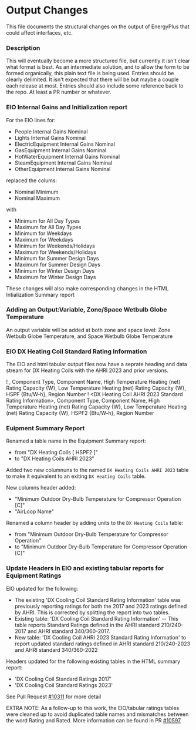 Output Changes
==============

This file documents the structural changes on the output of EnergyPlus that could affect interfaces, etc.

### Description

This will eventually become a more structured file, but currently it isn't clear what format is best. As an intermediate solution, and to allow the form to be formed organically, this plain text file is being used. Entries should be clearly delimited. It isn't expected that there will be but maybe a couple each release at most. Entries should also include some reference back to the repo. At least a PR number or whatever.

### EIO Internal Gains and Initialization report

For the EIO lines for:

- People Internal Gains Nominal
- Lights Internal Gains Nominal
- ElectricEquipment Internal Gains Nominal
- GasEquipment Internal Gains Nominal
- HotWaterEquipment Internal Gains Nominal
- SteamEquipment Internal Gains Nominal
- OtherEquipment Internal Gains Nominal

replaced the colums:

- Nominal Minimum 
- Nominal Maximum

with 

- Minimum for All Day Types
- Maximum for All Day Types
- Minimum for Weekdays
- Maximum for Weekdays
- Minimum for Weekends/Holidays
- Maximum for Weekends/Holidays
- Minimum for Summer Design Days
- Maximum for Summer Design Days
- Minimum for Winter Design Days
- Maximum for Winter Design Days

These changes will also make corresponding changes in the HTML Intialization Summary report


### Adding an Output:Variable, Zone/Space Wetbulb Globe Temperature

An output variable will be added at both zone and space level: Zone Wetbulb Globe Temperature, and Space Wetbulb Globe
Temperature


### EIO DX Heating Coil Standard Rating Information 

The EIO and html tabular output files now have a seprate heading and data stream for DX Heating Coils with the AHRI 2023 and prior versions.

! <DX Heating Coil Standard Rating Information>, Component Type, Component Name, High Temperature Heating (net) Rating Capacity {W}, Low Temperature Heating (net) Rating Capacity {W}, HSPF {Btu/W-h}, Region Number
! <DX Heating Coil AHRI 2023 Standard Rating Information>, Component Type, Component Name, High Temperature Heating (net) Rating Capacity {W}, Low Temperature Heating (net) Rating Capacity {W}, HSPF2 {Btu/W-h}, Region Number


### Euipment Summary Report 

Renamed a table name in the Equipment Summary report:

- from "DX Heating Coils [ HSPF2 ]" 
- to   "DX Heating Coils AHRI 2023"

Added two new columnuns to the named `DX Heating Coils AHRI 2023` table to make it equivalent to an exiting `DX Heating Coils` table. 

New columns header added:

- "Minimum Outdoor Dry-Bulb Temperature for Compressor Operation [C]"
- "AirLoop Name"

Renamed a column header by adding units to the `DX Heating Coils` table:

- from "Minimum Outdoor Dry-Bulb Temperature for Compressor Operation"
- to   "Minimum Outdoor Dry-Bulb Temperature for Compressor Operation [C]"

  
### Update Headers in EIO and existing tabular reports for Equipment Ratings

EIO updated for the following:

- The existing 'DX Cooling Coil Standard Rating Information' table was previously reporting ratings for both the 2017 and 2023 ratings defined by AHRI.  This is corrected by splitting the report into two tables.
- Existing table: 'DX Cooling Coil Standard Rating Information' -- This table reports Standard Ratings defined in the AHRI standard 210/240-2017 and AHRI standard 340/360-2017.
- New table: 'DX Cooling Coil AHRI 2023 Standard Rating Information' to report updated standard ratings defined in AHRI standard 210/240-2023 and AHRI standard 340/360-2022

Headers updated for the following existing tables in the HTML summary report:

- 'DX Cooling Coil Standard Ratings 2017'
- 'DX Cooling Coil Standard Ratings 2023'

See Pull Request [#10311](https://github.com/NREL/EnergyPlus/pull/10311) for more detail

EXTRA NOTE: As a follow-up to this work, the EIO/tabular ratings tables were cleaned up to avoid duplicated table names and mismatches between the word Rating and Rated.
More information can be found in PR [#10597](https://github.com/NREL/EnergyPlus/pull/10597)
